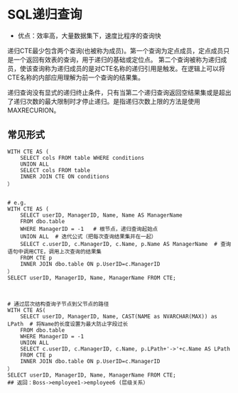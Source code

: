 # SQL递归查询
* 优点：效率高，大量数据集下，速度比程序的查询快

递归CTE最少包含两个查询(也被称为成员)。第一个查询为定点成员，定点成员只是一个返回有效表的查询，用于递归的基础或定位点。
第二个查询被称为递归成员，使该查询称为递归成员的是对CTE名称的递归引用是触发。在逻辑上可以将CTE名称的内部应用理解为前一个查询的结果集。

递归查询没有显式的递归终止条件，只有当第二个递归查询返回空结果集或是超出了递归次数的最大限制时才停止递归。是指递归次数上限的方法是使用MAXRECURION。

## 常见形式

    WITH CTE AS (
        SELECT cols FROM table WHERE conditions
        UNION ALL
        SELECT cols FROM table
        INNER JOIN CTE ON conditions
    ）


    # e.g.    
    WITH CTE AS (
        SELECT userID, ManagerID, Name, Name AS ManagerName
        FROM dbo.table 
        WHERE ManagerID = -1   # 根节点，递归查询起始点
        UNION ALL  # 迭代公式（把每次查询结果集并在一起）
        SELECT c.userID, c.ManagerID, c.Name, p.Name AS ManagerName  # 查询语句中调用CTE，调用上次查询的结果集
        FROM CTE p
        INNER JOIN dbo.table ON p.UserID=c.ManagerID
    ）
    SELECT userID, ManagerID, Name, ManagerName FROM CTE;



    # 通过层次结构查询子节点到父节点的路径
    WITH CTE AS(
        SELECT userID, ManagerID, Name, CAST(NAME as NVARCHAR(MAX)) as LPath  # 将Name的长度设置为最大防止字段过长
        FROM dbo.table 
        WHERE ManagerID = -1  
        UNION ALL 
        SELECT c.userID, c.ManagerID, c.Name, p.LPath+'->'+c.Name AS LPath
        FROM CTE p
        INNER JOIN dbo.table ON p.UserID=c.ManagerID
    ）
    SELECT userID, ManagerID, Name, ManagerName FROM CTE;
    ## 返回：Boss->employee1->employee6 (层级关系）


